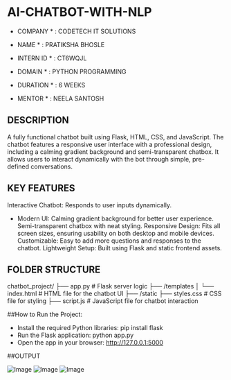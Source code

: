 # AI-CHATBOT-WITH-NLP

* COMPANY * : CODETECH IT SOLUTIONS

* NAME * : PRATIKSHA BHOSLE

* INTERN ID * : CT6WQJL

* DOMAIN * : PYTHON PROGRAMMING

* DURATION * : 6 WEEKS

* MENTOR * : NEELA SANTOSH

## DESCRIPTION
A fully functional chatbot built using Flask, HTML, CSS, and JavaScript. The chatbot features a responsive user interface with a professional design, including a calming gradient background and semi-transparent chatbox. It allows users to interact dynamically with the bot through simple, pre-defined conversations.

## KEY FEATURES
Interactive Chatbot: Responds to user inputs dynamically.
* Modern UI:
Calming gradient background for better user experience.
Semi-transparent chatbox with neat styling.
Responsive Design: Fits all screen sizes, ensuring usability on both desktop and mobile devices.
Customizable: Easy to add more questions and responses to the chatbot.
Lightweight Setup: Built using Flask and static frontend assets.

## FOLDER STRUCTURE
chatbot_project/
├── app.py                # Flask server logic
├── /templates
│   └── index.html        # HTML file for the chatbot UI
├── /static
    ├── styles.css        # CSS file for styling
    ├── script.js         # JavaScript file for chatbot interaction

##How to Run the Project:
* Install the required Python libraries:
pip install flask
* Run the Flask application:
python app.py
* Open the app in your browser:
http://127.0.0.1:5000

##OUTPUT

![Image](https://github.com/user-attachments/assets/fab21dfe-ad6a-4a7d-a52c-ab9442958890)
![Image](https://github.com/user-attachments/assets/f767997e-b672-4cab-807c-2bb623c3dfbb)
![Image](https://github.com/user-attachments/assets/247d6ecf-434e-446a-aeca-281b4a95495c)
    
